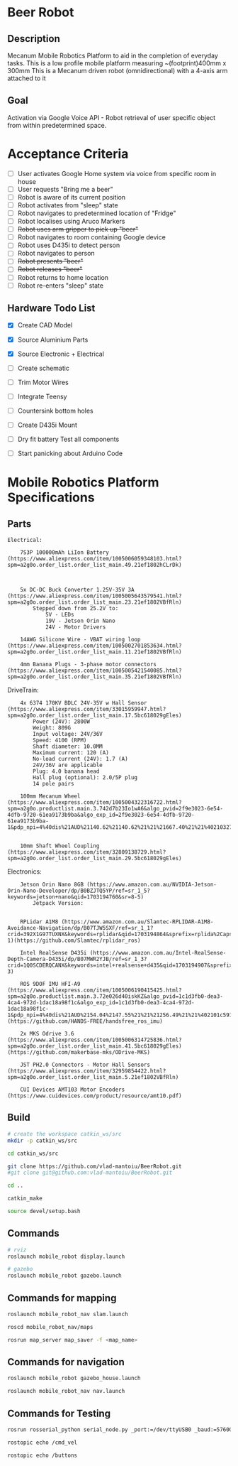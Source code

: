 # Beer Robot

## Description

  Mecanum Mobile Robotics Platform to aid in the completion of everyday tasks.
  This is a low profile mobile platform measuring ~(footprint)400mm x 300mm
  This is a Mecanum driven robot (omnidirectional) with a 4-axis arm attached to it

## Goal

  Activation via Google Voice API - Robot retrieval of user specific object from within
  predetermined space.

# Acceptance Criteria

  - [ ] User activates Google Home system via voice from specific room in house
  - [ ] User requests "Bring me a beer"
  - [ ] Robot is aware of its current position
  - [ ] Robot activates from "sleep" state
  - [ ] Robot navigates to predetermined location of "Fridge"
  - [ ] Robot localises using Aruco Markers
  - [ ] ~~Robot uses arm gripper to pick up "beer"~~
  - [ ] Robot navigates to room containing Google device
  - [ ] Robot uses D435i to detect person
  - [ ] Robot navigates to person
  - [ ] ~~Robot presents "beer"~~
  - [ ] ~~Robot releases "beer"~~
  - [ ] Robot returns to home location
  - [ ] Robot re-enters "sleep" state

## Hardware Todo List

  - [X] Create CAD Model
  - [X] Source Aluminium Parts
  - [X] Source Electronic + Electrical
  - [ ] Create schematic
  - [ ] Trim Motor Wires
  - [ ] Integrate Teensy
  - [ ] Countersink bottom holes
  - [ ] Create D435i Mount
  - [ ] Dry fit battery Test all components
  - [ ] Start panicking about Arduino Code


# Mobile Robotics Platform Specifications

## Parts

    Electrical:
    
        7S3P 100000mAh LiIon Battery (https://www.aliexpress.com/item/1005006059348103.html?spm=a2g0o.order_list.order_list_main.49.21ef1802hCLrDk)
        


        5x DC-DC Buck Converter 1.25V-35V 3A (https://www.aliexpress.com/item/1005005643579541.html?spm=a2g0o.order_list.order_list_main.23.21ef1802VBfRln)
            Stepped down from 25.2V to:
                5V - LEDs
                19V - Jetson Orin Nano
                24V - Motor Drivers

        14AWG Silicone Wire - VBAT wiring loop (https://www.aliexpress.com/item/1005002701853634.html?spm=a2g0o.order_list.order_list_main.11.21ef1802VBfRln)

        4mm Banana Plugs - 3-phase motor connectors (https://www.aliexpress.com/item/1005005421540085.html?spm=a2g0o.order_list.order_list_main.35.21ef1802VBfRln)

        
  DriveTrain:

        4x 6374 170KV BDLC 24V-35V w Hall Sensor (https://www.aliexpress.com/item/33015959947.html?spm=a2g0o.order_list.order_list_main.17.5bc618029gEles)
            Power (24V): 2800W
            Weight: 809G
            Input voltage: 24V/36V
            Speed: 4100 (RPM)
            Shaft diameter: 10.0MM
            Maximum current: 120 (A)
            No-load current (24V): 1.7 (A)
            24V/36V are applicable
            Plug: 4.0 banana head
            Hall plug (optional): 2.0/5P plug    
            14 pole pairs

        100mm Mecanum Wheel (https://www.aliexpress.com/item/1005004322316722.html?spm=a2g0o.productlist.main.3.742d7b23Io1wA6&algo_pvid=2f9e3023-6e54-4dfb-9720-61ea9173b9ba&algo_exp_id=2f9e3023-6e54-4dfb-9720-61ea9173b9ba-1&pdp_npi=4%40dis%21AUD%21140.62%21140.62%21%21%21667.40%21%21%402103277f17031945637128111ecd8b%2112000028753081982%21sea%21AU%21138612706%21&curPageLogUid=fuOZjpYtogjM)
            

        10mm Shaft Wheel Coupling (https://www.aliexpress.com/item/32809138729.html?spm=a2g0o.order_list.order_list_main.29.5bc618029gEles)

  Electronics:

        Jetson Orin Nano 8GB (https://www.amazon.com.au/NVIDIA-Jetson-Orin-Nano-Developer/dp/B0BZJTQ5YP/ref=sr_1_5?keywords=jetson+nano&qid=1703194760&sr=8-5)
            Jetpack Version: 
            

        RPLidar A1M8 (https://www.amazon.com.au/Slamtec-RPLIDAR-A1M8-Avoidance-Navigation/dp/B07TJW5SXF/ref=sr_1_1?crid=392X1G97TUXNX&keywords=rplidar&qid=1703194864&sprefix=rplida%2Caps%2C367&sr=8-1)(https://github.com/Slamtec/rplidar_ros)

        Intel RealSense D435i (https://www.amazon.com.au/Intel-RealSense-Depth-Camera-D435i/dp/B07MWR2YJB/ref=sr_1_3?crid=1Q0SCDERQCANX&keywords=intel+realsense+d435&qid=1703194907&sprefix=intel+reals%2Caps%2C275&sr=8-3)

        ROS 9DOF IMU HFI-A9 (https://www.aliexpress.com/item/1005006190415425.html?spm=a2g0o.productlist.main.3.72e026d40iskKZ&algo_pvid=1c1d3fb0-dea3-4ca4-972d-1dac18a98f1c&algo_exp_id=1c1d3fb0-dea3-4ca4-972d-1dac18a98f1c-1&pdp_npi=4%40dis%21AUD%2154.04%2147.55%21%21%21256.49%21%21%402101c59117031949323855357eee27%2112000036199684567%21sea%21AU%21138612706%21&curPageLogUid=pzQXO1gJpTkT)(https://github.com/HANDS-FREE/handsfree_ros_imu)

        2x MKS Odrive 3.6 (https://www.aliexpress.com/item/1005006314725836.html?spm=a2g0o.order_list.order_list_main.41.5bc618029gEles) (https://github.com/makerbase-mks/ODrive-MKS)

        JST PH2.0 Connectors - Motor Hall Sensors (https://www.aliexpress.com/item/32959854422.html?spm=a2g0o.order_list.order_list_main.5.21ef1802VBfRln)

        CUI Devices AMT103 Motor Encoders (https://www.cuidevices.com/product/resource/amt10.pdf)

## Build

```bash
# create the workspace catkin_ws/src
mkdir -p catkin_ws/src

cd catkin_ws/src

git clone https://github.com/vlad-mantoiu/BeerRobot.git
#git clone git@github.com:vlad-mantoiu/BeerRobot.git

cd ..

catkin_make

source devel/setup.bash

```

## Commands

```bash
# rviz
roslaunch mobile_robot display.launch

# gazebo
roslaunch mobile_robot gazebo.launch
```

## Commands for mapping

```bash
roslaunch mobile_robot_nav slam.launch

roscd mobile_robot_nav/maps

rosrun map_server map_saver -f <map_name>
```

## Commands for navigation

```bash
roslaunch mobile_robot gazebo_house.launch

roslaunch mobile_robot_nav nav.launch
```

## Commands for Testing

```bash
rosrun rosserial_python serial_node.py _port:=/dev/ttyUSB0 _baud:=57600

rostopic echo /cmd_vel

rostopic echo /buttons

```
        
